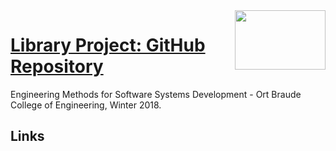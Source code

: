 <img align="right" width="145" height="95" src="https://www.el-mor.co.il/wp-content/uploads/ort_brauda.png">

# [Library Project: GitHub Repository](https://github.com/yarinbehere/LibraryProject)



Engineering Methods for Software Systems Development - Ort Braude College of Engineering, Winter 2018.

## Links
